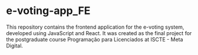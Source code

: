 # e-voting-app_FE
This repository contains the frontend application for the e-voting system, developed using JavaScript and React. It was created as the final project for the postgraduate course Programação para Licenciados at ISCTE - Meta Digital.
